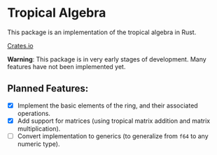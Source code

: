 # Tropical Algebra

This package is an implementation of the tropical algebra in Rust.

[Crates.io](https://crates.io/crates/tropical_algebra)

**Warning**: This package is in very early stages of development. Many features have not been implemented yet.

## Planned Features:

- [X] Implement the basic elements of the ring, and their associated operations.
- [X] Add support for matrices (using tropical matrix addition and matrix multiplication).
- [ ] Convert implementation to generics (to generalize from `f64` to any numeric type).
